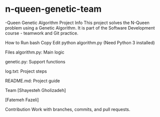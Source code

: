 # n-queen-genetic-team
-Queen Genetic Algorithm
Project Info
This project solves the N-Queen problem using a Genetic Algorithm.
It is part of the Software Development course - teamwork and Git practice.

How to Run
bash
Copy
Edit
python algorithm.py
(Need Python 3 installed)

Files
algorithm.py: Main logic

genetic.py: Support functions

log.txt: Project steps

README.md: Project guide

Team
[Shayesteh Gholizadeh]

[Fatemeh Fazeli]

Contribution
Work with branches, commits, and pull requests.
